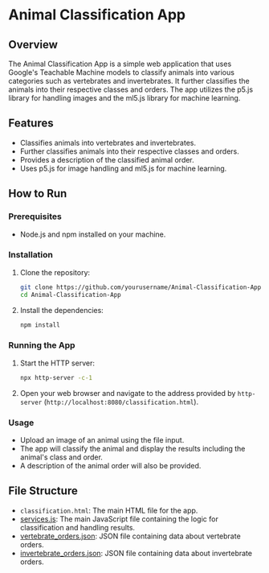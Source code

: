 # Animal Classification App

## Overview

The Animal Classification App is a simple web application that uses Google's Teachable Machine models to classify animals into various categories such as vertebrates and invertebrates. It further classifies the animals into their respective classes and orders. The app utilizes the p5.js library for handling images and the ml5.js library for machine learning.

## Features

- Classifies animals into vertebrates and invertebrates.
- Further classifies animals into their respective classes and orders.
- Provides a description of the classified animal order.
- Uses p5.js for image handling and ml5.js for machine learning.

## How to Run

### Prerequisites

- Node.js and npm installed on your machine.

### Installation

1. Clone the repository:

    ```sh
    git clone https://github.com/yourusername/Animal-Classification-App.git
    cd Animal-Classification-App
    ```

2. Install the dependencies:

    ```sh
    npm install
    ```

### Running the App

1. Start the HTTP server:

    ```sh
    npx http-server -c-1
    ```

2. Open your web browser and navigate to the address provided by `http-server` (`http://localhost:8080/classification.html`).

### Usage

- Upload an image of an animal using the file input.
- The app will classify the animal and display the results including the animal's class and order.
- A description of the animal order will also be provided.

## File Structure

- `classification.html`: The main HTML file for the app.
- [services.js](http://_vscodecontentref_/1): The main JavaScript file containing the logic for classification and handling results.
- [vertebrate_orders.json](http://_vscodecontentref_/2): JSON file containing data about vertebrate orders.
- [invertebrate_orders.json](http://_vscodecontentref_/3): JSON file containing data about invertebrate orders.
